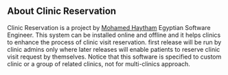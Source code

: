 ## About Clinic Reservation

Clinic Reservation is a project by [Mohamed Haytham](https://www.linkedin.com/in/mhaytham/) Egyptian Software Engineer. This system can be installed online and offline and it helps clinics to enhance the process of clinic visit reservation. first release will be run by clinic admins only where later releases will enable patients to reserve clinic visit request by themselves. Notice that this software is specified to custom clinic or a group of related clinics, not for multi-clinics approach.
